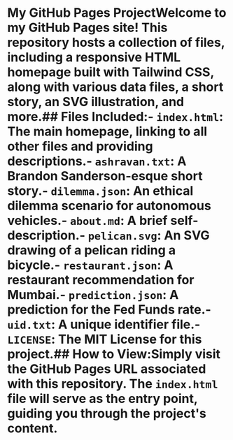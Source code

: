 # My GitHub Pages ProjectWelcome to my GitHub Pages site! This repository hosts a collection of files, including a responsive HTML homepage built with Tailwind CSS, along with various data files, a short story, an SVG illustration, and more.## Files Included:- `index.html`: The main homepage, linking to all other files and providing descriptions.- `ashravan.txt`: A Brandon Sanderson-esque short story.- `dilemma.json`: An ethical dilemma scenario for autonomous vehicles.- `about.md`: A brief self-description.- `pelican.svg`: An SVG drawing of a pelican riding a bicycle.- `restaurant.json`: A restaurant recommendation for Mumbai.- `prediction.json`: A prediction for the Fed Funds rate.- `uid.txt`: A unique identifier file.- `LICENSE`: The MIT License for this project.## How to View:Simply visit the GitHub Pages URL associated with this repository. The `index.html` file will serve as the entry point, guiding you through the project's content.